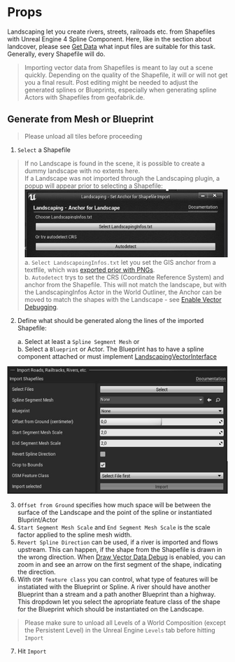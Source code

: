 # Props

Landscaping let you create rivers, streets, railroads etc. from Shapefiles with Unreal Engine 4 Spline Component. Here, like in the section about landcover, please see [Get Data](get-data.md?id=vector-data) what input files are suitable for this task. Generally, every Shapefile will do.

> Importing vector data from Shapefiles is meant to lay out a scene quickly. Depending on the quality of the Shapefile, it will or will not get you a final result. Post editing might be needed to adjust the generated splines or Blueprints, especially when generating spline Actors with Shapefiles from geofabrik.de.

## Generate from Mesh or Blueprint

> Please unload all tiles before proceeding

1) `Select` a Shapefile  

> If no Landscape is found in the scene, it is possible to create a dummy landscape with no extents here.  
> If a Landscape was not imported through the Landscaping plugin, a popup will appear prior to selecting a Shapefile:  
![Shapefile Anchor](_media/ue4_landscaping_anchor.jpg)  
> a. `Select LandscapoingInfos.txt` let you set the GIS anchor from a textfile, which was [exported prior with PNGs](heights.md?ìd=only-convert-to-pngs).  
> b. `Autodetect` trys to set the CRS (Coordinate Reference System) and anchor from the Shapefile. This will not match the landscape, but with the LandscapingInfos Actor in the World Outliner, the Anchor can be moved to match the shapes with the Landscape - see [Enable Vector Debugging](gis-expert.md?id=draw-vector-data-debug).  

2) Define what should be generated along the lines of the imported Shapefile:  

    a. Select at least a `Spline Segment Mesh` or  
    b. Select a `Blueprint` or Actor. The Blueprint has to have a spline component attached or must implement [LandscapingVectorInterface](landscapingvectorinterface.md)

![Landscaping Props](_media/ue4_landscaping_shapefile_import.jpg)

3) `Offset from Ground` specifies how much space will be between the surface of the Landscape and the point of the spline or instantiated Bluprint/Actor
4) `Start Segment Mesh Scale` and `End Segment Mesh Scale` is the scale factor applied to the spline mesh width.
5) `Revert Spline Direction` can be used, if a river is imported and flows upstream. This can happen, if the shape from the Shapefile is drawn in the wrong direction. When [Draw Vector Data Debug](gis-expert.md?id=draw-vector-data-debug) is enabled, you can zoom in and see an arrow on the first segment of the shape, indicating the direction.
6) With `OSM feature class` you can control, what type of features will be instatiated with the Blueprint or Spline. A river should have another Blueprint than a stream and a path another Blueprint than a highway. This dropdown let you select the apropriate feature class of the shape for the Blueprint which should be instantiated on the Landscape.

> Please make sure to unload all Levels of a World Composition (except the Persistent Level) in the Unreal Engine `Levels` tab before hitting `Import`

7) Hit `Import`
